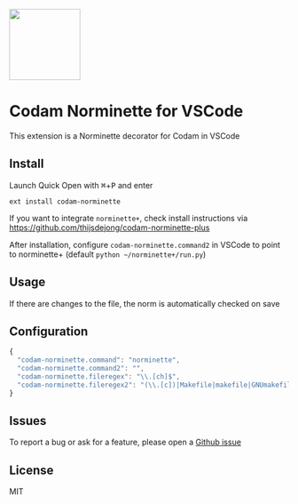 <img
  src="https://raw.githubusercontent.com/thijsdejong/vscode-codam-norminette/master/codam.png"
  width=128>

# Codam Norminette for VSCode

This extension is a Norminette decorator for Codam in VSCode

## Install

Launch Quick Open with <kbd>⌘</kbd>+<kbd>P</kbd> and enter
```
ext install codam-norminette
```

If you want to integrate `norminette+`, check install instructions via https://github.com/thijsdejong/codam-norminette-plus

After installation, configure `codam-norminette.command2` in VSCode to point to norminette+ (default `python ~/norminette+/run.py`)

## Usage

If there are changes to the file, the norm is automatically checked on save


## Configuration

```ts
{
  "codam-norminette.command": "norminette",
  "codam-norminette.command2": "",
  "codam-norminette.fileregex": "\\.[ch]$",
  "codam-norminette.fileregex2": "(\\.[c])|Makefile|makefile|GNUmakefile$"
}
```

## Issues

To report a bug or ask for a feature, please open a [Github issue](https://github.com/thijsdejong/vscode-codam-norminette/issues)


## License

MIT
